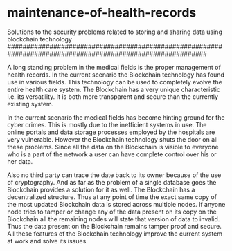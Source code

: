# maintenance-of-health-records
Solutions to the security problems related to storing and sharing data using blockchain technology
############################################################################################################

A long standing problem in the medical fields is the proper management of health records. 
In the current scenario the Blockchain technology has found use in various fields. This technology can be used to completely evolve the entire health care system. The Blockchain has a very unique characteristic i.e. its versatility. It is both more transparent and secure than the currently existing system. 

In the current scenario the medical fields has become hinting ground for the cyber crimes. This is mostly due to the inefficient systems in use. The online portals and data storage processes employed by the hospitals are very vulnerable. 
However the Blockchain technology shuts the door on all these problems. Since all the data on the Blockchain is visible to everyone who is a part of the network a user can have complete control over his or her data. 

Also no third party can trace the date back to its owner because of the use of cryptography. And as far as the problem of a single database goes the Blockchain provides a solution for it as well. The Blockchain has a decentralized structure. 
Thus at any point of time the exact same copy of the most updated Blockchain data is stored across multiple nodes. If anyone node tries to tamper or change any of the data present on its copy on the Blockchain all the remaining nodes will state that version of data to invalid. Thus the data present on the Blockchain remains tamper proof and secure. 
All these features of the Blockchain technology improve the current system at work and solve its issues.
